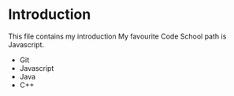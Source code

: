 Introduction
==========

This file contains my introduction
My favourite Code School path is Javascript.
* Git
* Javascript
* Java
* C++